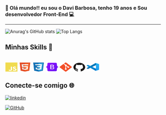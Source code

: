 ### 💙 Olá mundo!! eu sou o Davi Barbosa, tenho 19 anos e Sou desenvolvedor Front-End 💻
<hr>

![Anurag's GitHub stats](https://github-readme-stats.vercel.app/api?username=davibarbosamarques&show_icons=true&theme=tokyonight)
![Top Langs](https://github-readme-stats.vercel.app/api/top-langs/?username=davibarbosamarques&hide_progress=true&theme=tokyonight)

## Minhas Skills 🚀
<div style="display: inline_block"><br>
  <img align="center" alt="Davi-Js" height="30" width="40" src="https://raw.githubusercontent.com/devicons/devicon/master/icons/javascript/javascript-plain.svg">
  <img align="center" alt="Davi-HTML" height="30" width="40" src="https://raw.githubusercontent.com/devicons/devicon/master/icons/html5/html5-original.svg">
  <img align="center" alt="Davi-CSS" height="30" width="40" src="https://raw.githubusercontent.com/devicons/devicon/master/icons/css3/css3-original.svg">
  <img align="center" alt="Davi-BOOTSTRAP" height="35" width="40" src="https://raw.githubusercontent.com/devicons/devicon/master/icons/bootstrap/bootstrap-original.svg">
  <img align="center" alt="Davi-git" height="30" width="40" src="https://raw.githubusercontent.com/devicons/devicon/master/icons/git/git-original.svg">
  <img align="center" alt="Davi-github" height="30" width="40" src="https://raw.githubusercontent.com/devicons/devicon/master/icons/github/github-original.svg">
    <img align="center" alt="Davi-github" height="25" width="40" src="https://raw.githubusercontent.com/devicons/devicon/master/icons/vscode/vscode-original.svg">
</div>

## Conecte-se comigo 🌐

<a href="https://www.linkedin.com/in/davi-barbosa-marques-30127729b?utm_source=share&utm_campaign=share_via&utm_content=profile&utm_medium=android_app" target="_blank" rel="noopener noreferrer"><img align="center" alt="linkedin" src="https://img.shields.io/badge/LinkedIn-0077B5?style=for-the-badge&logo=linkedin&logoColor=white"></a>

<a href="https://www.instagram.com/davib.dev/" target="_blank" rel="noopener noreferrer"><img align="center" alt="GitHub" src="https://img.shields.io/badge/Instagram-E4405F?style=for-the-badge&logo=instagram&logoColor=white"></a>



